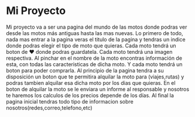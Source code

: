 # Mi Proyecto

Mi proyecto va a ser una pagina del mundo de las motos donde podras ver desde las motos más antiguas hasta las mas nuevas.
Lo primero de todo, nada mas entrar a la pagina veras el titulo de la pagina y tendras un indice donde podras elegir el tipo de moto que quieras.
Cada moto tendrá un boton de ❤ donde podras guardatela.
Cada moto tendrá una imagen respectiva. Al pinchar en el nombre de la moto encontras información de esta, con todas las caracteristicas de dicha moto.
Y cada moto tendrá un boton para poder comprarla.
Al principio de la pagina tendra a su disposición un boton que te permitira alquilar la moto para (viajes,rutas) y podras tambien alquilar esa dicha moto por los dias que quieras.
En el boton de alquilar la moto se le enviara un informe al responsable y nosotros te haremos los calculos de los precios depende de los días.
Al final la pagina inicial tendras todo tipo de informacion sobre nosotros(redes,correo,telefono,etc)
